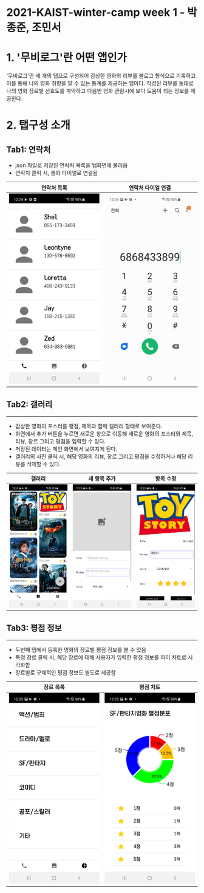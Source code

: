 # 2021-KAIST-winter-camp week 1 - 박종준, 조민서

# 1. '무비로그'란 어떤 앱인가
 '무비로그'란 세 개의 탭으로 구성되어 감상한 영화의 리뷰를 블로그 형식으로 기록하고 이를 통해 나의 영화 취향을 알 수 있는 통계를 제공하는 앱이다.
 작성된 리뷰를 토대로 나의 영화 장르별 선호도를 파악하고 다음번 영화 관람시에 보다 도움이 되는 정보를 제공한다.
 
 # 2. 탭구성 소개
 ## Tab1: 연락처
 - json 파일로 저장된 연락처 목록을 탭화면에 불러옴 
 - 연락처 클릭 시, 통화 다이얼로 연결됨

|연락처 목록|연락처 다이얼 연결|
|:-:|:-:|
|![](https://github.com/Jongjunp/2021-KAIST-winter-camp/blob/main/Camera%20Roll/Screenshots/Screenshot_20220104-122426.jpg)|![](https://github.com/Jongjunp/2021-KAIST-winter-camp/blob/main/Camera%20Roll/Screenshots/Screenshot_20220104-122452_Phone.jpg)|
 
 
 ## Tab2: 갤러리
 ---------------------------
 - 감상한 영화의 포스터를 평점, 제목과 함께 갤러리 형태로 보여준다. 
 - 화면에서 추가 버튼을 누르면 새로운 창으로 이동해 새로운 영화의 포스터와 제목, 리뷰, 장르 그리고 평점을 입력할 수 있다. 
 - 저장된 데이터는 메인 화면에서 보여지게 된다.
 - 갤러리의 사진 클릭 시, 해당 영화의 리뷰, 장르 그리고 평점을 수정하거나 해당 리뷰를 삭제할 수 있다.


|갤러리|새 항목 추가|항목 수정|
|:-:|:-:|:-:|
|![](https://github.com/Jongjunp/2021-KAIST-winter-camp/blob/main/Camera%20Roll/Screenshots/Screenshot_20220104-122500.jpg)|![](https://github.com/Jongjunp/2021-KAIST-winter-camp/blob/main/Camera%20Roll/Screenshots/Screenshot_20220104-122508.jpg)|![](https://github.com/Jongjunp/2021-KAIST-winter-camp/blob/main/Camera%20Roll/Screenshots/Screenshot_20220104-122519.jpg)|
 
## Tab3: 평점 정보
----------------------------
- 두번째 탭에서 등록한 영화의 장르별 평점 정보를 볼 수 있음
- 특정 장르 클릭 시, 해당 장르에 대해 사용자가 입력한 평점 정보를 파이 차트로 시각화함
- 장르별로 구체적인 평점 정보도 별도로 제공함



|장르 목록|평점 차트|
|:-:|:-:|
|![](https://github.com/Jongjunp/2021-KAIST-winter-camp/blob/main/Camera%20Roll/Screenshots/Screenshot_20220104-122529.jpg)|![](https://github.com/Jongjunp/2021-KAIST-winter-camp/blob/main/Camera%20Roll/Screenshots/Screenshot_20220104-122540.jpg)|
